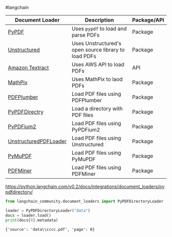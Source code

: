 #langchain 

| Document Loader                                                                                                      | Description                                          | Package/API |
| -------------------------------------------------------------------------------------------------------------------- | ---------------------------------------------------- | ----------- |
| [PyPDF](https://python.langchain.com/v0.2/docs/integrations/document_loaders/pypdfloader)                            | Uses `pypdf` to load and parse PDFs                  | Package     |
| [Unstructured](https://python.langchain.com/v0.2/docs/integrations/document_loaders/unstructured_file)               | Uses Unstructured's open source library to load PDFs | Package     |
| [Amazon Textract](https://python.langchain.com/v0.2/docs/integrations/document_loaders/amazon_textract)              | Uses AWS API to load PDFs                            | API         |
| [MathPix](https://python.langchain.com/v0.2/docs/integrations/document_loaders/mathpix)                              | Uses MathPix to laod PDFs                            | Package     |
| [PDFPlumber](https://python.langchain.com/v0.2/docs/integrations/document_loaders/pdfplumber)                        | Load PDF files using PDFPlumber                      | Package     |
| [PyPDFDirectry](https://python.langchain.com/v0.2/docs/integrations/document_loaders/pypdfdirectory)                 | Load a directory with PDF files                      | Package     |
| [PyPDFium2](https://python.langchain.com/v0.2/docs/integrations/document_loaders/pypdfium2)                          | Load PDF files using PyPDFium2                       | Package     |
| [UnstructuredPDFLoader](https://python.langchain.com/v0.2/docs/integrations/document_loaders/unstructured_pdfloader) | Load PDF files using Unstructured                    | Package     |
| [PyMuPDF](https://python.langchain.com/v0.2/docs/integrations/document_loaders/pymupdf)                              | Load PDF files using PyMuPDF                         | Package     |
| [PDFMiner](https://python.langchain.com/v0.2/docs/integrations/document_loaders/pdfminer)                            | Load PDF files using PDFMiner                        | Package     |


https://python.langchain.com/v0.2/docs/integrations/document_loaders/pypdfdirectory/
```python
from langchain_community.document_loaders import PyPDFDirectoryLoader

loader = PyPDFDirectoryLoader("data")
docs = loader.load()
print(docs[0].metadata)
```
```
{'source': 'data\\cccc.pdf', 'page': 0}
```
